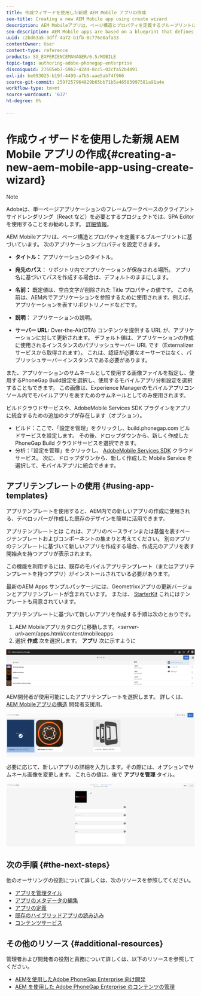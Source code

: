 ```yaml
---
title: 作成ウィザードを使用した新規 AEM Mobile アプリの作成
seo-title: Creating a new AEM Mobile app using create wizard
description: AEM Mobileアプリは、ページ構造とプロパティを定義するブループリントに基づいています。 このページでは、アプリテンプレートに基づく新しいアプリの作成方法について説明します。
seo-description: AEM Mobile apps are based on a blueprint that defines a page structure and properties. Follow this page to learn about how to create a new app based on an app template.
uuid: c2bd63a5-3dff-4a72-b1fb-0c776e0afa33
contentOwner: User
content-type: reference
products: SG_EXPERIENCEMANAGER/6.5/MOBILE
topic-tags: authoring-adobe-phonegap-enterprise
discoiquuid: 27605eb7-59b2-42d4-8cc5-02cfa52b4491
exl-id: be093025-b19f-4499-a7b5-aae5ab74f966
source-git-commit: 259f257964829b65bb71b5a46583997581a91a4e
workflow-type: tm+mt
source-wordcount: '637'
ht-degree: 6%

---
```


# 作成ウィザードを使用した新規 AEM Mobile アプリの作成{#creating-a-new-aem-mobile-app-using-create-wizard}

>[!NOTE]
>
>Adobeは、単一ページアプリケーションのフレームワークベースのクライアントサイドレンダリング（React など）を必要とするプロジェクトでは、SPA Editor を使用することをお勧めします。 [詳細情報](/help/sites-developing/spa-overview.md)。

AEM Mobileアプリは、ページ構造とプロパティを定義するブループリントに基づいています。 次のアプリケーションプロパティを設定できます。

* **タイトル：** アプリケーションのタイトル。
* **宛先のパス：** リポジトリ内でアプリケーションが保存される場所。 アプリ名に基づいてパスを作成する場合は、デフォルトのままにします。

* **名前：** 既定値は、空白文字が削除された Title プロパティの値です。 この名前は、AEM内でアプリケーションを参照するために使用されます。例えば、アプリケーションを表すリポジトリノードなどです。
* **説明：** アプリケーションの説明。
* **サーバー URL:** Over-the-Air(OTA) コンテンツを提供する URL が、アプリケーションに対して更新されます。 デフォルト値は、アプリケーションの作成に使用されるインスタンスのパブリッシュサーバー URL です（Externalizer サービスから取得されます）。 これは、認証が必要なオーサーではなく、パブリッシュサーバーインスタンスである必要があります。

また、アプリケーションのサムネールとして使用する画像ファイルを指定し、使用するPhoneGap Build設定を選択し、使用するモバイルアプリ分析設定を選択することもできます。 この画像は、Experience Managerのモバイルアプリコンソール内でモバイルアプリを表すためのサムネールとしてのみ使用されます。

ビルドクラウドサービスや、AdobeMobile Services SDK プラグインをアプリに統合するための追加のタブが存在します（オプション）。

* ビルド：ここで、「設定を管理」をクリックし、build.phonegap.com ビルドサービスを設定します。 その後、ドロップダウンから、新しく作成した PhoneGap Build クラウドサービスを選択できます。
* 分析：「設定を管理」をクリックし、 [AdobeMobile Services SDK](https://experienceleague.adobe.com/docs/mobile-services/using/home.html) クラウドサービス。 次に、ドロップダウンから、新しく作成した Mobile Service を選択して、モバイルアプリに統合できます。

## アプリテンプレートの使用 {#using-app-templates}

アプリテンプレートを使用すると、AEM内での新しいアプリの作成に使用される、デベロッパーが作成した既存のデザインを簡単に活用できます。

アプリテンプレートとは これは、アプリのベースラインまたは基盤を表すページテンプレートおよびコンポーネントの集まりと考えてください。
別のアプリのテンプレートに基づいて新しいアプリを作成する場合、作成元のアプリを表す開始点を持つアプリが表示されます。

この機能を利用するには、既存のモバイルアプリテンプレート（またはアプリテンプレートを持つアプリ）がインストールされている必要があります。

最新のAEM Apps サンプルパッケージには、Geometrixxアプリの更新バージョンとアプリテンプレートが含まれています。 または、 [StarterKit](https://github.com/Adobe-Marketing-Cloud-Apps/aem-phonegap-starter-kit) これにはテンプレートも用意されています。

アプリテンプレートに基づいて新しいアプリを作成する手順は次のとおりです。

1. AEM Mobileアプリカタログに移動します。&lt;*server-url*>aem/apps.html/content/mobileapps
1. 選択 **作成** 次を選択します。 **アプリ** 次に示すように

![chlimage_1-158](assets/chlimage_1-158.png)

AEM開発者が使用可能にしたアプリテンプレートを選択します。 詳しくは、 [AEM Mobileアプリの構造](/help/mobile/phonegap-structure-an-app.md) 開発者支援用。

![chlimage_1-159](assets/chlimage_1-159.png)

必要に応じて、新しいアプリの詳細を入力します。その際には、オプションでサムネール画像を変更します。 これらの値は、後で **アプリを管理** タイル。

![chlimage_1-160](assets/chlimage_1-160.png)

## 次の手順 {#the-next-steps}

他のオーサリングの役割について詳しくは、次のリソースを参照してください。

* [アプリを管理タイル](/help/mobile/phonegap-app-details-tile.md)
* [アプリのメタデータの編集](/help/mobile/phonegap-editmetadata.md)
* [アプリの定義](/help/mobile/phonegap-app-definitions.md)
* [既存のハイブリッドアプリの読み込み](/help/mobile/phonegap-adding-content-to-imported-app.md)
* [コンテンツサービス](/help/mobile/develop-content-as-a-service.md)

## その他のリソース {#additional-resources}

管理者および開発者の役割と責務について詳しくは、以下のリソースを参照してください。

* [AEMを使用したAdobe PhoneGap Enterprise 向け開発](/help/mobile/developing-in-phonegap.md)
* [AEM を使用した Adobe PhoneGap Enterprise のコンテンツの管理](/help/mobile/administer-phonegap.md)
